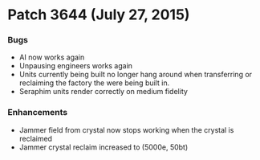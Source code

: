 # Patch 3644 (July 27, 2015)

### Bugs

- AI now works again
- Unpausing engineers works again
- Units currently being built no longer hang around when transferring or reclaiming the factory the were being built in.
- Seraphim units render correctly on medium fidelity

### Enhancements

- Jammer field from crystal now stops working when the crystal is reclaimed
- Jammer crystal reclaim increased to (5000e, 50bt)
